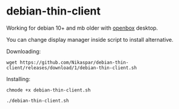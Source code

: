 # debian-thin-client

Working for debian 10+ and mb older with [openbox](https://wiki.debian.org/Openbox) desktop.

You can change display manager inside script to install alternative.



Downloading:

`wget https://github.com/Nikaspar/debian-thin-client/releases/download/1/debian-thin-client.sh`

Installing:

`chmode +x debian-thin-client.sh`

`./debian-thin-client.sh`
